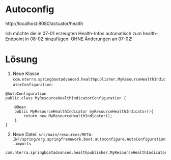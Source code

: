 # Autoconfig

http://localhost:8080/actuator/health


Ich möchte die in 07-01 erzeugten Health-Infos automatisch zum health-Endpoint in 08-02 hinzufügen. OHNE Änderungen an 07-02!

# Lösung
1) Neue Klasse `com.nterra.springbootadvanced.healthpublisher.MyResourceHealthIndicatorConfiguration`:
```
@AutoConfiguration
public class MyResourceHealthIndicatorConfiguration {

    @Bean
    public MyResourceHealthIndicator myResourceHealthIndicator(){
        return new MyResourceHealthIndicator();
    }
}
```
2) Neue Datei: `src/main/resources/META-INF/spring/org.springframework.boot.autoconfigure.AutoConfiguration.imports`
```
com.nterra.springbootadvanced.healthpublisher.MyResourceHealthIndicatorConfiguration
```
